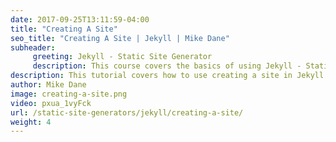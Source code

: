 ```yaml
---
date: 2017-09-25T13:11:59-04:00
title: "Creating A Site"
seo_title: "Creating A Site | Jekyll | Mike Dane"
subheader:
     greeting: Jekyll - Static Site Generator
     description: This course covers the basics of using Jekyll - Static Site Generator. Work your way through the videos/articles and I'll teach you everything you need to know to create a professional and scalable website or blog!
description: This tutorial covers how to use creating a site in Jekyll -  Static Site Generator.
author: Mike Dane
image: creating-a-site.png
video: pxua_1vyFck
url: /static-site-generators/jekyll/creating-a-site/
weight: 4
---
```

